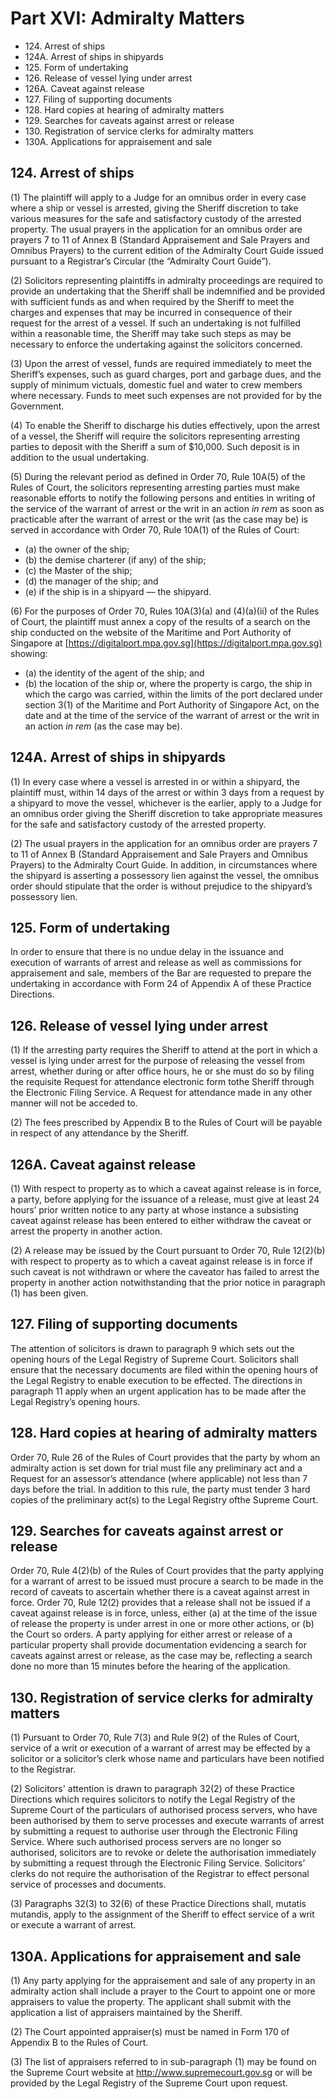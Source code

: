 # Part XVI: Admiralty Matters

<ul type="*">
	<li>124. Arrest of ships</li>
	<li>124A. Arrest of ships in shipyards</li>
	<li>125. Form of undertaking</li>
	<li>126. Release of vessel lying under arrest</li>
	<li>126A. Caveat against release</li>
	<li>127. Filing of supporting documents</li>
	<li>128. Hard copies at hearing of admiralty matters</li>
	<li>129. Searches for caveats against arrest or release</li>
	<li>130. Registration of service clerks for admiralty matters</li>
	<li>130A. Applications for appraisement and sale</li>
</ul>

## 124. Arrest of ships

(1) The plaintiff will apply to a Judge for an omnibus order in every case where a ship or vessel is arrested, giving the Sheriff discretion to take various measures for the safe and satisfactory custody of the arrested property. The usual prayers in the application for an omnibus order are prayers 7 to 11 of Annex B (Standard Appraisement and Sale Prayers and Omnibus Prayers) to the current edition of the Admiralty Court Guide issued pursuant to a Registrar’s Circular (the “Admiralty Court Guide”).

(2) Solicitors representing plaintiffs in admiralty proceedings are required to provide an undertaking that the Sheriff shall be indemnified and be provided with sufficient funds as and when required by the Sheriff to meet the charges and expenses that may be incurred in consequence of their request for the arrest of a vessel. If such an undertaking is not fulfilled within a reasonable time, the Sheriff may take such steps as may be necessary to enforce the undertaking against the solicitors concerned.

(3) Upon the arrest of vessel, funds are required immediately to meet the Sheriff’s expenses, such as guard charges, port and garbage dues, and the supply of minimum victuals, domestic fuel and water to crew members where necessary. Funds to meet such expenses are not provided for by the Government.

(4) To enable the Sheriff to discharge his duties effectively, upon the arrest of a vessel, the Sheriff will require the solicitors representing arresting parties to deposit with the Sheriff a sum of $10,000. Such deposit is in addition to the usual undertaking.

(5) During the relevant period as defined in Order 70, Rule 10A(5) of the Rules of Court, the solicitors representing arresting parties must make reasonable efforts to notify the following persons and entities in writing of the service of the warrant of arrest or the writ in an action <em>in rem</em> as soon as practicable after the warrant of arrest or the writ (as the case may be) is served in accordance with Order 70, Rule 10A(1) of the Rules of Court:
<ul type="*">
	<li>(a)	the owner of the ship;</li>
	<li>(b)	the demise charterer (if any) of the ship;</li>
	<li>(c)	the Master of the ship;</li>
	<li>(d)	the manager of the ship; and</li>
	<li>(e)	if the ship is in a shipyard — the shipyard.</li>
</ul>

(6) For the purposes of Order 70, Rules 10A(3)(a) and (4)(a)(ii) of the Rules of Court, the plaintiff must annex a copy of the results of a search on the ship conducted on the website of the Maritime and Port Authority of Singapore at [https://digitalport.mpa.gov.sg](https://digitalport.mpa.gov.sg) showing:  
<ul type="*">
	<li>(a) the identity of the agent of the ship; and</li>
	<li>(b)	the location of the ship or, where the property is cargo, the ship in which the cargo was carried, within the limits of the port declared under section 3(1) of the Maritime and Port Authority of Singapore Act, on the date and at the time of the service of the warrant of arrest or the writ in an action <em>in rem</em> (as the case may be). </li>
</ul>

## 124A. Arrest of ships in shipyards

(1) In every case where a vessel is arrested in or within a shipyard, the plaintiff must, within 14 days of the arrest or within 3 days from a request by a shipyard to move the vessel, whichever is the earlier, apply to a Judge for an omnibus order giving the Sheriff discretion to take appropriate measures for the safe and satisfactory custody of the arrested property. 

(2) The usual prayers in the application for an omnibus order are prayers 7 to 11 of Annex B (Standard Appraisement and Sale Prayers and Omnibus Prayers) to the Admiralty Court Guide. In addition, in circumstances where the shipyard is asserting a possessory lien against the vessel, the omnibus order should stipulate that the order is without prejudice to the shipyard’s possessory lien.

## 125. Form of undertaking

In order to ensure that there is no undue delay in the issuance and execution of warrants of arrest and release as well as commissions for appraisement and sale, members of the Bar are requested to prepare the undertaking in accordance with Form 24 of Appendix A of these Practice Directions.

## 126. Release of vessel lying under arrest

(1) If the arresting party requires the Sheriff to attend at the port in which a vessel is lying under arrest for the purpose of releasing the vessel from arrest, whether during or after office hours, he or she must do so by filing the requisite Request for attendance electronic form tothe Sheriff through the Electronic Filing Service. A Request for attendance made in any other manner will not be acceded to.

(2) The fees prescribed by Appendix B to the Rules of Court will be payable in respect of any attendance by the Sheriff.

## 126A. Caveat against release

(1) With respect to property as to which a caveat against release is in force, a party, before applying for the issuance of a release, must give at least 24 hours’ prior written notice to any party at whose instance a subsisting caveat against release has been entered to either withdraw the caveat or arrest the property in another action.

(2) A release may be issued by the Court pursuant to Order 70, Rule 12(2)(b) with respect to property as to which a caveat against release is in force if such caveat is not withdrawn or where the caveator has failed to arrest the property in another action notwithstanding that the prior notice in paragraph (1) has been given.

## 127. Filing of supporting documents

The attention of solicitors is drawn to paragraph 9 which sets out the opening hours of the Legal Registry of Supreme Court. Solicitors shall ensure that the necessary documents are filed within the opening hours of the Legal Registry to enable execution to be effected. The directions in paragraph 11 apply when an urgent application has to be made after the Legal Registry’s opening hours.

## 128. Hard copies at hearing of admiralty matters

Order 70, Rule 26 of the Rules of Court provides that the party by whom an admiralty action is set down for trial must file any preliminary act and a Request for an assessor’s attendance (where applicable) not less than 7 days before the trial. In addition to this rule, the party must tender 3 hard copies of the preliminary act(s) to the Legal Registry ofthe Supreme Court.

## 129. Searches for caveats against arrest or release

Order 70, Rule 4(2)(b) of the Rules of Court provides that the party applying for a warrant of arrest to be issued must procure a search to be made in the record of caveats to ascertain whether there is a caveat against arrest in force. Order 70, Rule 12(2) provides that a release shall not be issued if a caveat against release is in force, unless, either (a) at the time of the issue of release the property is under arrest in one or more other actions, or (b) the Court so orders. A party applying for either arrest or release of a particular property shall provide documentation evidencing a search for caveats against arrest or release, as the case may be, reflecting a search done no more than 15 minutes before the hearing of the application.

## 130. Registration of service clerks for admiralty matters

(1) Pursuant to Order 70, Rule 7(3) and Rule 9(2) of the Rules of Court, service of a writ or execution of a warrant of arrest may be effected by a solicitor or a solicitor’s clerk whose name and particulars have been notified to the Registrar.

(2) Solicitors' attention is drawn to paragraph 32(2) of these Practice Directions which requires solicitors to notify the Legal Registry of the Supreme Court of the particulars of authorised process servers, who have been authorised by them to serve processes and execute warrants of arrest by submitting a request to authorise user through the Electronic Filing Service. Where such authorised process servers are no longer so authorised, solicitors are to revoke or delete the authorisation immediately by submitting a request through the Electronic Filing Service. Solicitors’ clerks do not require the authorisation of the Registrar to effect personal service of processes and documents.

(3) Paragraphs 32(3) to 32(6) of these Practice Directions shall, mutatis mutandis, apply to the assignment of the Sheriff to effect service of a writ or execute a warrant of arrest.

## 130A. Applications for appraisement and sale

(1) Any party applying for the appraisement and sale of any property in an admiralty action shall include a prayer to the Court to appoint one or more appraisers to value the property.  The applicant shall submit with the application a list of appraisers maintained by the Sheriff.

(2) The Court appointed appraiser(s) must be named in Form 170 of Appendix B to the Rules of Court.

(3) The list of appraisers referred to in sub-paragraph (1) may be found on the Supreme Court website at http://www.supremecourt.gov.sg or will be provided by the Legal Registry of the Supreme Court upon request.
